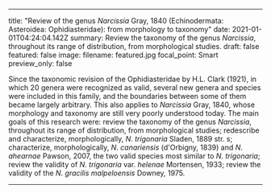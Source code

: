 ---
title: "Review of the genus _Narcissia_ Gray, 1840 (Echinodermata: Asteroidea:
  Ophidiasteridae): from morphology to taxonomy"
date: 2021-01-01T04:24:04.142Z
summary: Review the taxonomy of the genus _Narcissia_, throughout its range of
  distribution, from morphological studies.
draft: false
featured: false
image:
  filename: featured.jpg
  focal_point: Smart
  preview_only: false

Since the taxonomic revision of the Ophidiasteridae by H.L. Clark (1921), in which 20 genera
were recognized as valid, several new genera and species were included in this family, and the
boundaries between some of them became largely arbitrary. This also applies to _Narcissia_ Gray,
1840, whose morphology and taxonomy are still very poorly understood today. The main goals
of this research were: review the taxonomy of the genus _Narcissia_, throughout its range of
distribution, from morphological studies; redescribe and characterize, morphologically, _N_.
_trigonaria_ Sladen, 1889 str. s; characterize, morphologically, _N_. _canariensis_ (d'Orbigny, 1839)
 and _N_. _ahearnae_ Pawson, 2007, the two valid species most similar to _N_.
_trigonaria_; review the
 validity of _N_.
_trigonaria_ var. _helenae_ Mortensen, 1933; review the validity of the _N_. _gracilis
 malpeloensis_ Downey, 1975.
 
 ---
